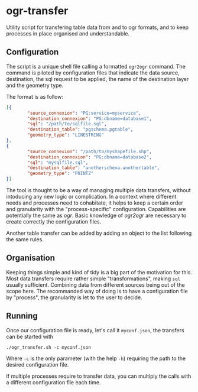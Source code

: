# ogr-transfer

Utility script for transfering table data from and to ogr formats, and to keep processes in place organised and understandable.

## Configuration

The script is a unique shell file calling a formatted `ogr2ogr` command. The command is piloted by configuration files that indicate the data source, destination, the sql request to be applied, the name of the destination layer and the geometry type.

The format is as follow:

```json
[{
        "source_connexion": "PG:service=myservice",
        "destination_connexion": "PG:dbname=database1",
        "sql": "/path/to/sqlfile.sql",
        "destination_table": "pgschema.pgtable",
        "geometry_type": "LINESTRING"
},
{
        "source_connexion": "/path/to/myshapefile.shp",
        "destination_connexion": "PG:dbname=database2",
        "sql": "mysqlfile.sql",
        "destination_table": "anotherschema.anothertable",
        "geometry_type": "POINTZ"
}]
```

The tool is thought to be a way of managing multiple data transfers, without intoducing any new logic or complication. In a context where different needs and processes need to cohabitate, it helps to keep a certain order and granularity with the "process-specific" configuration. Capabilities are potentially the same as _ogr_. Basic knowledge of _ogr2ogr_ are necessary to create correctly the configuration files. 

Another table transfer can be added by adding an object to the list following the same rules.

## Organisation

Keeping things simple and kind of tidy is a big part of the motivation for this. Most data transfers require rather simple "transformations", making `sql` usually sufficient. Combining data from different sources being out of the scope here. The recommanded way of doing is to have a configuration file by "process", the granularity is let to the user to decide.

## Running

Once our configuration file is ready, let's call it `myconf.json`, the transfers can be started with

```shell
./ogr_transfer.sh -c myconf.json
```

Where `-c` is the only parameter (with the help `-h`) requiring the path to the desired configuration file.

If multiple processes require to transfer data, you can multiply the calls with a different configuration file each time.
